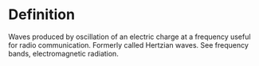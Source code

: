 # Definition

Waves produced by oscillation of an electric charge at a frequency
useful for radio communication. Formerly called Hertzian waves. See
frequency bands, electromagnetic radiation.

